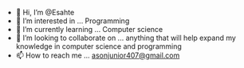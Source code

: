 - 👋 Hi, I’m @Esahte
- 👀 I’m interested in ... Programming 
- 🌱 I’m currently learning ... Computer science 
- 💞️ I’m looking to collaborate on ... anything that will help expand my knowledge in computer science and programming 
- 📫 How to reach me ... asonjunior407@gmail.com 

<!---
Esahte/Esahte is a ✨ special ✨ repository because its `README.md` (this file) appears on your GitHub profile.
You can click the Preview link to take a look at your changes.
--->
